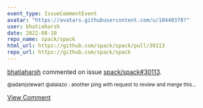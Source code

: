 ```yaml
---
event_type: IssueCommentEvent
avatar: "https://avatars.githubusercontent.com/u/10440378?"
user: bhatiaharsh
date: 2022-08-10
repo_name: spack/spack
html_url: https://github.com/spack/spack/pull/30113
repo_url: https://github.com/spack/spack
---
```


<a href='https://github.com/bhatiaharsh' target='_blank'>bhatiaharsh</a> commented on issue <a href='https://github.com/spack/spack/pull/30113' target='_blank'>spack/spack#30113</a>.

<small>@adamjstewart @alalazo : another ping with request to review and merge this...</small>

<a href='https://github.com/spack/spack/pull/30113' target='_blank'>View Comment</a>